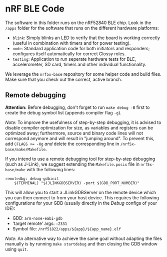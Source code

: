 nRF BLE Code
============

The software in this folder runs on the nRF52840 BLE chip. Look in the `/apps`
folder for the software that runs on the different hardware platforms:

- `blink`: Simply blinks an LED to verify that the board is working correctly (useful in combination with timers and for power testing).
- `node`: Standard application code for both initiators and responders; configures itself automatically for correct Glossy roles.
- `testing`: Application to run seperate hardware tests for BLE, accelerometer, SD card, timers and other individual functionality.

We leverage the `nrf5x-base` repository for some helper code and
build files. Make sure that you check out the correct, active branch.

Remote debugging
----------------

**Attention:** Before debugging, don't forget to run `make debug -B` first to create the debug symbol list (appends compiler flag `-g`).

*Note:* To improve the usefulness of step-by-step debugging, it is advised to disable compiler optimization for size,
as variables and registers can be optimized away; furthermore, source and binary code lines will not correspond anymore and will result in "jumping around".
To prevent this, add `CFLAGS += -Og` *and* delete the corresponding line in `/nrf5x-base/make/Makefile`. 

If you intend to use a remote debugging tool for step-by-step debugging (such as J-Link),
we suggest extending the `Makefile.posix` file in `nrf5x-base/make` with the following lines:

    remotedbg: debug-gdbinit
    	$(TERMINAL) "$(JLINKGDBSERVER) -port $(GDB_PORT_NUMBER)"

This will allow you to start a JLinkGDBServer on the remote device which you can then connect to from your host device.
This requires the following configurations for your GDB (usually directly in the *Debug* configs of your IDE):

- GDB: `arm-none-eabi-gdb`
- 'target remote' args: `:2331`
- Symbol file: `/nrf51822/apps/${app}/${app_name}.elf`

*Note*:  An alternative way to achieve the same goal without adapting the files manually is by running `make startdebug`
and then closing the GDB window using `quit`.